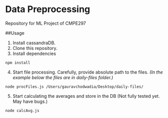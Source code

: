 # Data Preprocessing
Repository for ML Project of CMPE297


##Usage

1. Install cassandraDB.
2. Clone this repository.
3. Install dependencies

  ```
npm install
```
4. Start file processing. Carefully, provide absolute path to the files. *(In the example below the files are in daily-files folder.)*

  ```
node procFiles.js /Users/gauravchodwadia/Desktop/daily-files/
```
5. Start calculating the averages and store in the DB (Not fully tested yet. May have bugs.)

  ```
node calcAvg.js
```
